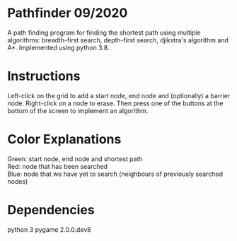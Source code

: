 # Pathfinder 09/2020
A path finding program for finding the shortest path using multiple algorithms: breadth-first search, depth-first search, djikstra's
algorithm and A*. Implemented using python 3.8.

# Instructions
Left-click on the grid to add a start node, end node and (optionally) a barrier node. Right-click on a node to erase. Then press one 
of the buttons at the bottom of the screen to implement an algorithm.

# Color Explanations
Green: start node, end node and shortest path <br/>
Red: node that has been searched <br/>
Blue: node that we have yet to search (neighbours of previously searched nodes) <br/>

# Dependencies
python 3
pygame 2.0.0.dev8
